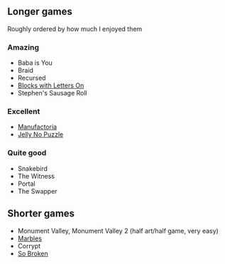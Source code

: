 ## Longer games

Roughly ordered by how much I enjoyed them

### Amazing
- Baba is You
- Braid
- Recursed
- [Blocks with Letters On](http://www.kongregate.com/games/morpheme/blocks-with-letters-on)
- Stephen's Sausage Roll

### Excellent
- [Manufactoria](http://pleasingfungus.com/Manufactoria/)
- [Jelly No Puzzle](http://heated.github.io/jelly)

### Quite good
- Snakebird
- The Witness
- Portal
- The Swapper

## Shorter games

- Monument Valley, Monument Valley 2 (half art/half game, very easy)
- [Marbles](http://marblespuzzle.com/)
- Corrypt
- [So Broken](https://coreymartin.itch.io/sobroken)

<!--
To finish one day..
- Trainyard
- [Vext Edit](https://www.puzzlescript.net/play.html?p=9eb8f8f3df4efb450b798a279eeba2e0)

To play:
- Deadly rooms of death
- Portal 2
- English Country Tune
- Factorio
- hana no puzzle
- splice
- antichamber
- opus magnum?
-->
